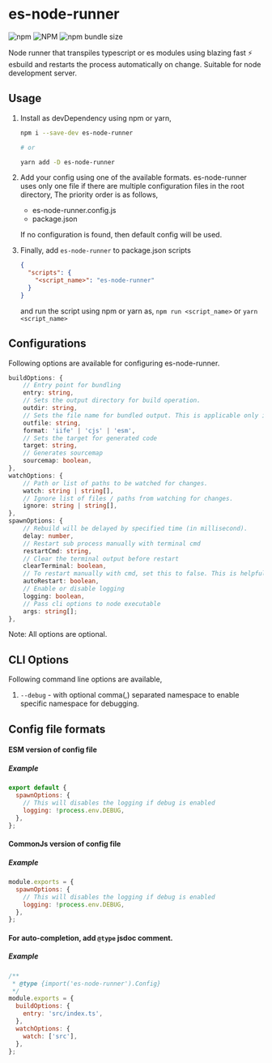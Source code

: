 # es-node-runner

![npm](https://img.shields.io/npm/v/es-node-runner) ![NPM](https://img.shields.io/npm/l/es-node-runner) ![npm bundle size](https://img.shields.io/bundlephobia/min/es-node-runner)

Node runner that transpiles typescript or es modules using blazing fast ⚡ esbuild and restarts the process automatically on change. Suitable for node development server.

## Usage

1. Install as devDependency using npm or yarn,</br>

   ```sh
   npm i --save-dev es-node-runner

   # or

   yarn add -D es-node-runner
   ```

2. Add your config using one of the available formats. es-node-runner uses only one file if there are multiple configuration files in the root directory, The priority order is as follows,</br>

   - es-node-runner.config.js
   - package.json

   If no configuration is found, then default config will be used.

3. Finally, add `es-node-runner` to package.json scripts</br>

   ```json
   {
     "scripts": {
       "<script_name>": "es-node-runner"
     }
   }
   ```

   and run the script using npm or yarn as, `npm run <script_name>` or `yarn <script_name>`</br>

## Configurations

Following options are available for configuring es-node-runner.

```ts
buildOptions: {
    // Entry point for bundling
    entry: string,
    // Sets the output directory for build operation.
    outdir: string,
    // Sets the file name for bundled output. This is applicable only if bundle is true.
    outfile: string,
    format: 'iife' | 'cjs' | 'esm',
    // Sets the target for generated code
    target: string,
    // Generates sourcemap
    sourcemap: boolean,
},
watchOptions: {
    // Path or list of paths to be watched for changes.
    watch: string | string[],
    // Ignore list of files / paths from watching for changes.
    ignore: string | string[],
},
spawnOptions: {
    // Rebuild will be delayed by specified time (in millisecond).
    delay: number,
    // Restart sub process manually with terminal cmd
    restartCmd: string,
    // Clear the terminal output before restart
    clearTerminal: boolean,
    // To restart manually with cmd, set this to false. This is helpful if we want to restart only when necessary
    autoRestart: boolean,
    // Enable or disable logging
    logging: boolean,
    // Pass cli options to node executable
    args: string[];
},
```

Note: All options are optional.

## CLI Options

Following command line options are available,

1. `--debug` - with optional comma(,) separated namespace to enable specific namespace for debugging.

## Config file formats

#### ESM version of config file

##### Example

```js
export default {
  spawnOptions: {
    // This will disables the logging if debug is enabled
    logging: !process.env.DEBUG,
  },
};
```

#### CommonJs version of config file

##### Example

```js
module.exports = {
  spawnOptions: {
    // This will disables the logging if debug is enabled
    logging: !process.env.DEBUG,
  },
};
```

#### For auto-completion, add `@type` jsdoc comment.

##### Example

```js
/**
 * @type {import('es-node-runner').Config}
 */
module.exports = {
  buildOptions: {
    entry: 'src/index.ts',
  },
  watchOptions: {
    watch: ['src'],
  },
};
```
